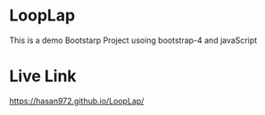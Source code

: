 # LoopLap
 This is a demo Bootstarp Project usoing bootstrap-4 and javaScript
# Live Link
 https://hasan972.github.io/LoopLap/
